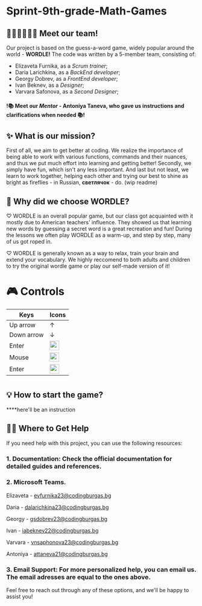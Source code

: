 # Sprint-9th-grade-Math-Games


## 👨🏻‍👩🏻‍👧🏻 Meet our team!

Our project is based on the guess-a-word game, widely popular around the world - **WORDLE!** The code was written by a 5-member team, consisting of:
- Elizaveta Furnika, as a _Scrum trainer_;
- Daria Larichkina, as a _BackEnd developer_;
- Georgy Dobrev, as a _FrontEnd developer_;
- Ivan Beknev, as a _Designer_;
- Varvara Safonova, as a _Second Designer_;

#### !📚 Meet our _Mentor_ - Antoniya Taneva, who gave us instructions and clarifications when needed 📚!


## ✨ What is our mission?

First of all, we aim to get better at coding. We realize the importance of being able to work with various functions, commands and their nuances, and thus we put much effort into learning and getting better! Secondly, we simply have fun, which isn't any less important.
And last but not least, we learn to work together, helping each other and trying our best to shine as bright as fireflies - in Russian, **светлячок** - do. 
(wip readme)


## 🦅 Why did we choose WORDLE?
♡ WORDLE is an overall popular game, but our class got acquainted with it mostly due to American teachers' influence. They showed us that learning new words by guessing a secret word is a great recreation and fun! During the lessons we often play WORDLE as a warm-up, and step by step, many of us got roped in. 

♡ WORDLE is generally known as a way to relax, train your brain and extend your vocabulary. We highly reccomend to both adults and children to try the original wordle game or play our self-made version of it!


#  🎮 Controls
| Keys              | Icons |
| ----------------- | ------|
| Up arrow          | ↑     |
| Down arrow        | ↓     |
| Enter             | <img src="https://user-images.githubusercontent.com/86193762/144746117-f890b257-9bbc-4c71-9013-3814d1b89e88.png" width ="25"> |
| Mouse             | <img src="https://imgs.search.brave.com/eNlngDa-dSezrgIkrWZBEuNYkbW1Jr9HLQSVKDobDOk/rs:fit:500:0:0:0/g:ce/aHR0cHM6Ly9wbmdp/bWcuY29tL3VwbG9h/ZHMvY29tcHV0ZXJf/bW91c2Uvc21hbGwv/Y29tcHV0ZXJfbW91/c2VfUE5HNzcwMC5w/bmc" width ="25"> |
| Enter             | <img src="https://imgs.search.brave.com/_0KqMUfoMd4dE4UByPyvOsVEyV4C_RmrP-KSmH5u_Dk/rs:fit:860:0:0:0/g:ce/aHR0cHM6Ly9wbmdp/bWcuY29tL3VwbG9h/ZHMva2V5Ym9hcmQv/c21hbGwva2V5Ym9h/cmRfUE5HMTAxODc0/LnBuZw" width ="25"> |
#


## 💡 How to start the game?
****here'll be an instruction


## 🙌🏻 Where to Get Help
If you need help with this project, you can use the following resources:

### 1. **Documentation**: Check the official documentation for detailed guides and references.
   
### 2. **Microsoft Teams**.
   Elizaveta - evfurnika23@codingburgas.bg
   
   Daria - dalarichkina23@codingburgas.bg
   
   Georgy - gsdobrev23@codingburgas.bg
   
   Ivan - iabeknev22@codingburgas.bg
   
   Varvara - vnsaphonova23@codingburgas.bg
   
   Antoniya - attaneva21@codingburgas.bg
   
### 3. **Email Support**: For more personalized help, you can email us. The email adresses are equal to the ones above.

Feel free to reach out through any of these options, and we'll be happy to assist you!
